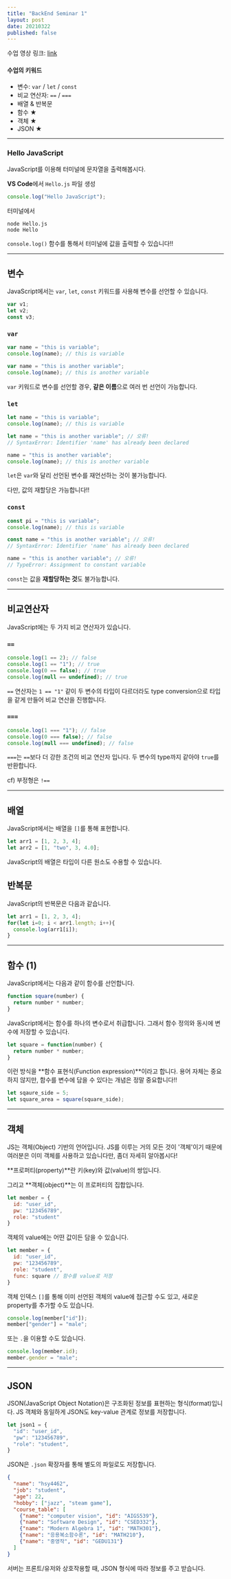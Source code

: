 ```yaml
---
title: "BackEnd Seminar 1"
layout: post
date: 20210322
published: false
---
```


수업 영상 링크: [link](https://drive.google.com/file/d/1z1zMw7psF7QyYaSpmDLOVABKg-FaSjpz/view?usp=sharing)

#### 수업의 키워드
- 변수: `var` / `let` / `const`
- 비교 연산자: `==` / `===`
- 배열 & 반복문
- 함수 ★
- 객체 ★
- JSON ★

<hr>

### Hello JavaScript
JavaScript를 이용해 터미널에 문자열을 출력해봅시다.

**VS Code**에서 `Hello.js` 파일 생성

``` javascript
console.log("Hello JavaScript");
```

터미널에서
``` shell
node Hello.js
node Hello
```

`console.log()` 함수를 통해서 터미널에 값을 출력할 수 있습니다!!

<hr>

## 변수
JavaScript에서는 `var`, `let`, `const` 키워드를 사용해 변수를 선언할 수 있습니다.

``` javascript
var v1;
let v2;
const v3;
```

### `var`
``` javascript
var name = "this is variable";
console.log(name); // this is variable

var name = "this is another variable";
console.log(name); // this is another variable
```

`var` 키워드로 변수를 선언할 경우, **같은 이름**으로 여러 번 선언이 가능합니다.

### `let`
``` javascript
let name = "this is variable";
console.log(name); // this is variable

let name = "this is another variable"; // 오류!
// SyntaxError: Identifier 'name' has already been declared

name = "this is another variable"; 
console.log(name); // this is another variable
```

`let`은 `var`와 달리 선언된 변수를 재언선하는 것이 불가능합니다.

다만, 값의 재할당은 가능합니다!!

### `const`
``` javascript
const pi = "this is variable";
console.log(name); // this is variable

const name = "this is another variable"; // 오류!
// SyntaxError: Identifier 'name' has already been declared

name = "this is another variable"; // 오류!
// TypeError: Assignment to constant variable
```

`const`는 값을 **재할당하는 것**도 불가능합니다.

<hr>

## 비교연산자
JavaScript에는 두 가지 비교 연산자가 있습니다.

### `==`
``` javascript
console.log(1 == 2); // false
console.log(1 == "1"); // true
console.log(0 == false); // true
console.log(null == undefined); // true
```

`==` 연산자는 `1 == "1"` 같이 두 변수의 타입이 다르더라도 type conversion으로 타입을 같게 만들어 비교 연산을 진행합니다.

### `===`
``` javascript
console.log(1 === "1"); // false
console.log(0 === false); // false
console.log(null === undefined); // false
```

`===`는 `==`보다 더 강한 조건의 비교 연산자 입니다. 두 변수의 type까지 같아야 `true`를 반환합니다.

cf) 부정형은 `!==`

<hr>

## 배열
JavaScript에서는 배열을 `[]`를 통해 표현합니다.

``` javascript
let arr1 = [1, 2, 3, 4];
let arr2 = [1, "two", 3, 4.0];
```

JavaScript의 배열은 타입이 다른 원소도 수용할 수 있습니다.

## 반복문
JavaScript의 반복문은 다음과 같습니다.
``` javascript
let arr1 = [1, 2, 3, 4];
for(let i=0; i < arr1.length; i++){
  console.log(arr1[i]);
}
```

<hr>

## 함수 (1)
JavaScript에서는 다음과 같이 함수를 선언합니다.

``` javascript
function square(number) {
  return number * number;
}
```

JavaScript에서는 함수를 하나의 변수로서 취급합니다. 그래서 함수 정의와 동시에 변수에 저장할 수 있습니다.

``` javascript
let square = function(number) {
  return number * number;
}
```

이런 방식을 **함수 표현식(Function expression)**이라고 합니다. 용어 자체는 중요하지 않지만, 함수를 변수에 담을 수 있다는 개념은 정말 중요합니다!!

``` javascript
let sqaure_side = 5;
let square_area = square(square_side);
```

<hr>

## 객체
JS는 객체(Object) 기반의 언어입니다. JS를 이루는 거의 모든 것이 '객체'이기 때문에 여러분은 이미 객체를 사용하고 있습니다만, 좀더 자세히 알아봅시다!

**프로퍼티(property)**란 키(key)와 값(value)의 쌍입니다.

그리고 **객체(object)**는 이 프로퍼티의 집합입니다.

``` javascript
let member = {
  id: "user_id",
  pw: "123456789",
  role: "student"
}
```

객체의 value에는 어떤 값이든 담을 수 있습니다.

``` javascript
let member = {
  id: "user_id",
  pw: "123456789",
  role: "student", 
  func: square // 함수를 value로 저장
}
```

객체 인덱스 `[]`를 통해 이미 선언된 객체의 value에 접근할 수도 있고, 새로운 property를 추가할 수도 있습니다.

``` javascript
console.log(member["id"]);
member["gender"] = "male";
```

또는 `.`을 이용할 수도 있습니다.

``` javascript
console.log(member.id);
member.gender = "male";
```

<hr>

## JSON
JSON(JavaScript Object Notation)은 구조화된 정보를 표현하는 형식(format)입니다. JS 객체와 동일하게 JSON도 key-value 관계로 정보를 저장합니다.

``` javascript
let json1 = {
  "id": "user_id",
  "pw": "123456789",
  "role": "student", 
}
```

JSON은 `.json` 확장자를 통해 별도의 파일로도 저장합니다.

``` json
{
  "name": "hsy4462",
  "job": "student",
  "age": 22,
  "hobby": ["jazz", "steam game"],
  "course_table": [
    {"name": "computer vision", "id": "AIGS539"},
    {"name": "Software Design", "id": "CSED332"},
    {"name": "Modern Algebra 1", "id": "MATH301"},
    {"name": "응용복소함수론", "id": "MATH210"},
    {"name": "중영작", "id": "GEDU131"}
  ]
}
```

서버는 프론트/유저와 상호작용할 때, JSON 형식에 따라 정보를 주고 받습니다.

